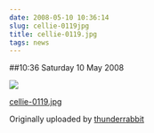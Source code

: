 ```yaml
---
date: 2008-05-10 10:36:14
slug: cellie-0119jpg
title: cellie-0119.jpg
tags: news
---
```


##10:36 Saturday 10 May 2008


[![](http://farm3.static.flickr.com/2147/2479687114_6c2e40a01b.jpg)](http://www.flickr.com/photos/thunderrabbit/2479687114/)
  


[cellie-0119.jpg](http://www.flickr.com/photos/thunderrabbit/2479687114/)
  

Originally uploaded by [thunderrabbit](http://www.flickr.com/people/thunderrabbit/)





  

